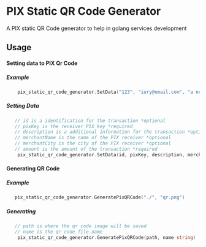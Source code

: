 # PIX Static QR Code Generator

A PIX static QR Code generator to help in golang services development 

## Usage

#### Setting data to PIX Qr Code

##### Example

```go
    pix_static_qr_code_generator.SetData("123", "iury@email.com", "a new payment", "Iury", "Salvador", 15.00)
```
 ##### Setting Data
 
 ```go
    // id is a identification for the transaction *optional
    // pixKey is the receiver PIX key *required
    // description is a additional information for the transaction *optional
    // merchantName is the name of the PIX receiver *optional
    // merchantCity is the city of the PIX receiver *optional
    // amount is the amount of the transaction *required
     pix_static_qr_code_generator.SetData(id, pixKey, description, merchantName, merchantCity string, amount float64)
 ```
 
#### Generating QR Code

##### Example
```go
   pix_static_qr_code_generator.GeneratePixQRCode("./", "qr.png")
```
##### Generating
 ```go
    // path is where the qr code image will be saved
    // name is the qr code file name
     pix_static_qr_code_generator.GeneratePixQRCode(path, name string)
 ```